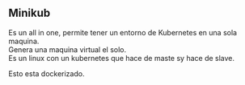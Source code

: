 ## Minikub
Es un all in one, permite tener un entorno de Kubernetes en una sola maquina.<br>
Genera una maquina virtual el solo.<br>
Es un linux con un kubernetes que hace de maste sy hace de slave.<br>

Esto esta dockerizado.